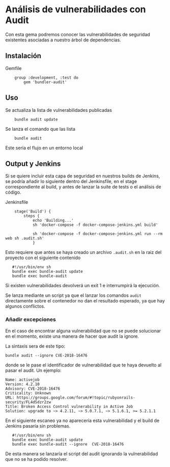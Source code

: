 # Análisis de vulnerabilidades con Audit

Con esta gema podremos conocer las vulnerabilidades de seguridad existentes asociadas a nuestro árbol de dependencias.

## Instalación

Gemfile
```
    group :development, :test do
        gem 'bundler-audit'
```

## Uso

Se actualiza la lista de vulnerabilidades publicadas
```
    bundle audit update
```

Se lanza el comando que las lista
```
    bundle audit
```

Este sería el flujo en un entorno local

## Output y Jenkins

Si se quiere incluir esta capa de seguridad en nuestros builds de Jenkins, se podría añadir lo siguiente dentro del Jenkinsfile, en el stage correspondiente al build, y antes de lanzar la suite de tests o el análisis de código.


Jenkinsfile
```
    stage('Build') {
        steps {
            echo 'Building...'
            sh 'docker-compose -f docker-compose-jenkins.yml build'

            sh 'docker-compose -f docker-compose-jenkins.yml run --rm web sh .audit.sh'
            }
 ```

 Esto requiere que antes se haya creado un archivo `.audit.sh` en la raiz del proyecto con el siguiente contenido

 ```
    #!/usr/bin/env sh
    bundle exec bundle-audit update
    bundle exec bundle-audit
 ```
 Si existen vulnerabilidades devolverá un exit 1 e interrumpirá la ejecución.

 Se lanza mediante un script ya que el lanzar los comandos `audit` directamente sobre el contenedor no dan el resultado esperado, ya que hay algunos conflictos.

 ### Añadir excepciones
 
 En el caso de encontrar alguna vulnerabilidad que no se puede solucionar en el momento, existe una manera de hacer que audit la ignore.
 
 La sintaxis sera de este tipo:
 
 `bundle audit --ignore CVE-2018-16476`
 
donde se le pase el identificador de vulnerabilidad que te haya devuelto al pasar el audit.
Un ejemplo:
```
Name: activejob
Version: 4.2.10
Advisory: CVE-2018-16476
Criticality: Unknown
URL: https://groups.google.com/forum/#!topic/rubyonrails-security/FL4dSdzr2zw
Title: Broken Access Control vulnerability in Active Job
Solution: upgrade to ~> 4.2.11, ~> 5.0.7.1, ~> 5.1.6.1, >= 5.2.1.1
```
En el siguiente escaneo ya no aparecería esta vulnerabilidad y el build de Jenkins pasaría sin problemas.

 ```
    #!/usr/bin/env sh
    bundle exec bundle-audit update
    bundle exec bundle-audit --ignore  CVE-2018-16476
 ```

De esta manera se lanzaría el script del audit ignorando la vulnerabilidad que no se ha podido resolver.